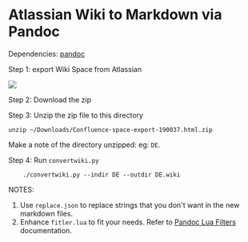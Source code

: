 # Atlassian Wiki to Markdown via Pandoc


Dependencies: [pandoc](https://pandoc.org)

Step 1: export Wiki Space from Atlassian

![](./img/conflu_export.png)

Step 2: Download the zip

Step 3: Unzip the zip file to this directory

    unzip ~/Downloads/Confluence-space-export-190037.html.zip

Make a note of the directory unzipped: eg: `DE`.


Step 4: Run `convertwiki.py`

		./convertwiki.py --indir DE --outdir DE.wiki


NOTES:

1. Use `replace.json` to replace strings that you don't want in the new markdown files.
2. Enhance `fitler.lua` to fit your needs. Refer to [Pandoc Lua Filters](https://pandoc.org/lua-filters.html) documentation.
